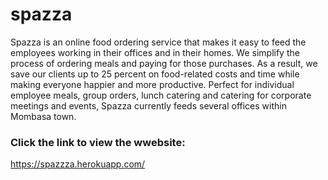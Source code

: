 # spazza
Spazza is an online food ordering service that makes it easy to feed the employees working in their offices and in their homes. We simplify the process of ordering meals and paying for those purchases. As a result, we save our clients up to 25 percent on food-related costs and time while making everyone happier and more productive. Perfect for individual employee meals, group orders, lunch catering and catering for corporate meetings and events, Spazza currently feeds several offices within Mombasa town.
### Click the link to view the wwebsite:
https://spazzza.herokuapp.com/

